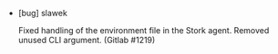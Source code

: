 * [bug] slawek

    Fixed handling of the environment file in the Stork agent. Removed unused
    CLI argument.
    (Gitlab #1219)
